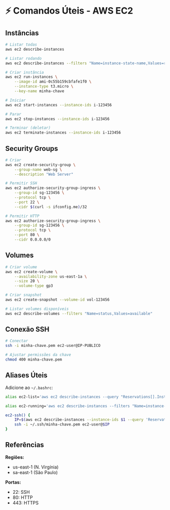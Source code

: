 # ⚡ Comandos Úteis - AWS EC2

## Instâncias
```bash
# Listar todas
aws ec2 describe-instances

# Listar rodando
aws ec2 describe-instances --filters "Name=instance-state-name,Values=running"

# Criar instância
aws ec2 run-instances \
    --image-id ami-0c55b159cbfafe1f0 \
    --instance-type t3.micro \
    --key-name minha-chave

# Iniciar
aws ec2 start-instances --instance-ids i-123456

# Parar
aws ec2 stop-instances --instance-ids i-123456

# Terminar (deletar)
aws ec2 terminate-instances --instance-ids i-123456
```

## Security Groups
```bash
# Criar
aws ec2 create-security-group \
    --group-name web-sg \
    --description "Web Server"

# Permitir SSH
aws ec2 authorize-security-group-ingress \
    --group-id sg-123456 \
    --protocol tcp \
    --port 22 \
    --cidr $(curl -s ifconfig.me)/32

# Permitir HTTP
aws ec2 authorize-security-group-ingress \
    --group-id sg-123456 \
    --protocol tcp \
    --port 80 \
    --cidr 0.0.0.0/0
```

## Volumes
```bash
# Criar volume
aws ec2 create-volume \
    --availability-zone us-east-1a \
    --size 20 \
    --volume-type gp3

# Criar snapshot
aws ec2 create-snapshot --volume-id vol-123456

# Listar volumes disponíveis
aws ec2 describe-volumes --filters "Name=status,Values=available"
```

## Conexão SSH
```bash
# Conectar
ssh -i minha-chave.pem ec2-user@IP-PUBLICO

# Ajustar permissões da chave
chmod 400 minha-chave.pem
```

## Aliases Úteis

Adicione ao `~/.bashrc`:
```bash
alias ec2-list='aws ec2 describe-instances --query "Reservations[].Instances[].[InstanceId,State.Name]" --output table'

alias ec2-running='aws ec2 describe-instances --filters "Name=instance-state-name,Values=running"'

ec2-ssh() {
    IP=$(aws ec2 describe-instances --instance-ids $1 --query 'Reservations[0].Instances[0].PublicIpAddress' --output text)
    ssh -i ~/.ssh/minha-chave.pem ec2-user@$IP
}
```

## Referências

**Regiões:**
- us-east-1 (N. Virgínia)
- sa-east-1 (São Paulo)

**Portas:**
- 22: SSH
- 80: HTTP
- 443: HTTPS
